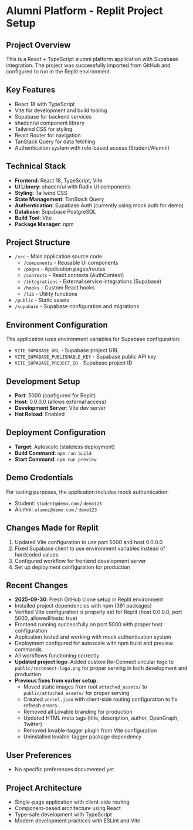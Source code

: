# Alumni Platform - Replit Project Setup

## Project Overview
This is a React + TypeScript alumni platform application with Supabase integration. The project was successfully imported from GitHub and configured to run in the Replit environment.

## Key Features
- React 18 with TypeScript
- Vite for development and build tooling
- Supabase for backend services
- shadcn/ui component library
- Tailwind CSS for styling
- React Router for navigation
- TanStack Query for data fetching
- Authentication system with role-based access (Student/Alumni)

## Technical Stack
- **Frontend**: React 18, TypeScript, Vite
- **UI Library**: shadcn/ui with Radix UI components
- **Styling**: Tailwind CSS
- **State Management**: TanStack Query
- **Authentication**: Supabase Auth (currently using mock auth for demo)
- **Database**: Supabase PostgreSQL
- **Build Tool**: Vite
- **Package Manager**: npm

## Project Structure
- `/src` - Main application source code
  - `/components` - Reusable UI components
  - `/pages` - Application pages/routes
  - `/contexts` - React contexts (AuthContext)
  - `/integrations` - External service integrations (Supabase)
  - `/hooks` - Custom React hooks
  - `/lib` - Utility functions
- `/public` - Static assets
- `/supabase` - Supabase configuration and migrations

## Environment Configuration
The application uses environment variables for Supabase configuration:
- `VITE_SUPABASE_URL` - Supabase project URL
- `VITE_SUPABASE_PUBLISHABLE_KEY` - Supabase public API key
- `VITE_SUPABASE_PROJECT_ID` - Supabase project ID

## Development Setup
- **Port**: 5000 (configured for Replit)
- **Host**: 0.0.0.0 (allows external access)
- **Development Server**: Vite dev server
- **Hot Reload**: Enabled

## Deployment Configuration
- **Target**: Autoscale (stateless deployment)
- **Build Command**: `npm run build`
- **Start Command**: `npm run preview`

## Demo Credentials
For testing purposes, the application includes mock authentication:
- Student: `student@demo.com` / `demo123`
- Alumni: `alumni@demo.com` / `demo123`

## Changes Made for Replit
1. Updated Vite configuration to use port 5000 and host 0.0.0.0
2. Fixed Supabase client to use environment variables instead of hardcoded values
3. Configured workflow for frontend development server
4. Set up deployment configuration for production

## Recent Changes
- **2025-09-30**: Fresh GitHub clone setup in Replit environment
- Installed project dependencies with npm (391 packages)
- Verified Vite configuration is properly set for Replit (host 0.0.0.0, port 5000, allowedHosts: true)
- Frontend running successfully on port 5000 with proper host configuration
- Application tested and working with mock authentication system
- Deployment configured for autoscale with npm build and preview commands
- All workflows functioning correctly
- **Updated project logo**: Added custom Re-Connect circular logo to `public/reconnect-logo.png` for proper serving in both development and production
- **Previous fixes from earlier setup**:
  - Moved static images from root `attached_assets/` to `public/attached_assets/` for proper serving
  - Created `vercel.json` with client-side routing configuration to fix refresh errors
  - Removed all Lovable branding for production
  - Updated HTML meta tags (title, description, author, OpenGraph, Twitter)
  - Removed lovable-tagger plugin from Vite configuration
  - Uninstalled lovable-tagger package dependency

## User Preferences
- No specific preferences documented yet

## Project Architecture
- Single-page application with client-side routing
- Component-based architecture using React
- Type-safe development with TypeScript
- Modern development practices with ESLint and Vite